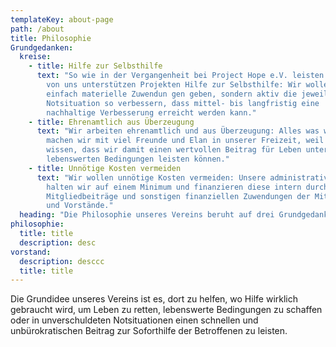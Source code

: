 ```yaml
---
templateKey: about-page
path: /about
title: Philosophie
Grundgedanken:
  kreise:
    - title: Hilfe zur Selbsthilfe
      text: "So wie in der Vergangenheit bei Project Hope e.V. leisten auch wir in den
        von uns unterstützen Projekten Hilfe zur Selbsthilfe: Wir wollen nicht
        einfach materielle Zuwendun gen geben, sondern aktiv die jeweilige
        Notsituation so verbessern, dass mittel- bis langfristig eine
        nachhaltige Verbesserung erreicht werden kann."
    - title: Ehrenamtlich aus Überzeugung
      text: "Wir arbeiten ehrenamtlich und aus Überzeugung: Alles was wir bewegen,
        machen wir mit viel Freunde und Elan in unserer Freizeit, weil wir
        wissen, dass wir damit einen wertvollen Beitrag für Leben unter
        lebenswerten Bedingungen leisten können."
    - title: Unnötige Kosten vermeiden
      text: "Wir wollen unnötige Kosten vermeiden: Unsere administrativen Aufwendungen
        halten wir auf einem Minimum und finanzieren diese intern durch unsere
        Mitgliedbeiträge und sonstigen finanziellen Zuwendungen der Mitglieder
        und Vorstände."
  heading: "Die Philosophie unseres Vereins beruht auf drei Grundgedanken:"
philosophie:
  title: title
  description: desc
vorstand:
  description: desccc
  title: title
---
```

Die Grundidee unseres Vereins ist es, dort zu helfen, wo Hilfe wirklich gebraucht wird, um Leben zu retten, lebenswerte Bedingungen zu schaffen oder in unverschuldeten Notsituationen einen schnellen und unbürokratischen Beitrag zur Soforthilfe der Betroffenen zu leisten.